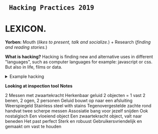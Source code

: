 ## <pre>                         Hacking Practices 2019</pre>
# **LEXICON.**


**Yorben:** Mouth (_likes to present, talk and socialize._) + Research (_finding and reading stories._)

**What is hacking?**
Hacking is finding new and alternative uses in different "languages", such as computer languages for example: javascript or css.
But also in life, films or data. 
<details>
 <summary> Example hacking </summary>
<img src="http://blog.thequietman.co.uk/wp-content/uploads/2011/05/Quiet-Man-type-low-res.jpg" width="400" height="600" />
</details>

**Looking at inspection tool**
**Notes**


2 Messen met zwaartekracht
Herkenbaar geluid
2 objecten = 1 vast
2 benen, 2 ogen, 2 personen
Geluid bouwt op naar een afsluiting
Weerspiegeld
Stainless steel with stains
Tegenovergestelde
zachte rond handvat
twee scherpe messen
Assosiatie bang voor jezelf snijden
Ook nostalgisch
Een vloeiend object
Een zwaartekracht object, valt naar beneden
Het past perfect
Sterk en robuust
Gebruikersvriendelijk en gemaakt om vast te houden


